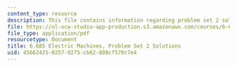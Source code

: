 ```yaml
---
content_type: resource
description: This file contains information regarding problem set 2 solution.
file: https://ol-ocw-studio-app-production.s3.amazonaws.com/courses/6-685-electric-machines-fall-2013/4566242502579275cb62808cf570c7e4_MIT6_685F13_ps02ans.pdf
file_type: application/pdf
resourcetype: Document
title: 6.685 Electric Machines, Problem Set 2 Solutions
uid: 45662425-0257-9275-cb62-808cf570c7e4
---
```

